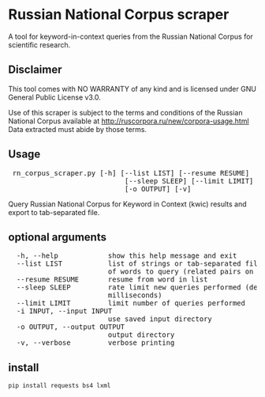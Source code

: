 # Russian National Corpus scraper
A tool for keyword-in-context queries from the Russian National Corpus for scientific research.


## Disclaimer
This tool comes with NO WARRANTY of any kind and is licensed under GNU General Public License v3.0.

Use of this scraper is subject to the terms and conditions of the Russian National Corpus available at http://ruscorpora.ru/new/corpora-usage.html
Data extracted must abide by those terms.


## Usage
<pre>
 rn_corpus_scraper.py [-h] [--list LIST] [--resume RESUME]
                            [--sleep SLEEP] [--limit LIMIT] [-i INPUT]
                            [-o OUTPUT] [-v]
</pre>

Query Russian National Corpus for Keyword in Context (kwic) results and export
to tab-separated file.

## optional arguments
<pre>
  -h, --help            show this help message and exit
  --list LIST           list of strings or tab-separated file containing list
                        of words to query (related pairs on same line).
  --resume RESUME       resume from word in list
  --sleep SLEEP         rate limit new queries performed (delay in
                        milliseconds)
  --limit LIMIT         limit number of queries performed
  -i INPUT, --input INPUT
                        use saved input directory
  -o OUTPUT, --output OUTPUT
                        output directory
  -v, --verbose         verbose printing
</pre>

## install
```
pip install requests bs4 lxml
```
